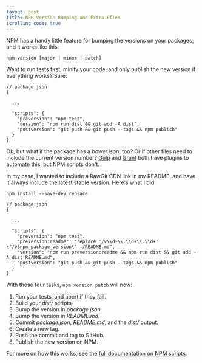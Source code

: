 ```yaml
---
layout: post
title: NPM Version Bumping and Extra Files
scrolling_code: true
---
```


NPM has a handy little feature for bumping the versions on your packages, and it works like this:

```
npm version [major | minor | patch]
```

Want to run tests first, minify your code, and only publish the new version if everything works? Sure:

```
// package.json
{

  ...

  "scripts": {
    "preversion": "npm test",
    "version": "npm run dist && git add -A dist",
    "postversion": "git push && git push --tags && npm publish"
  }
}
```

Ok, but what if the package has a *bower.json*, too? Or if other files need to include the current version number? [Gulp](http://gulpjs.com) and [Grunt](http://gruntjs.com) both have plugins to automate this, but NPM scripts don't.

In my case, I wanted to include a RawGit CDN link in my README, and have it always include the latest stable version. Here's what I did:

```
npm install --save-dev replace
```

```
// package.json
{

  ...

  "scripts": {
    "preversion": "npm test",
    "preversion:readme": "replace '/v\\d+\\.\\d+\\.\\d+' \"/v$npm_package_version\" ./README.md",
    "version": "npm run preversion:readme && npm run dist && git add -A dist README.md",
    "postversion": "git push && git push --tags && npm publish"
  }
}
```

With those four tasks, `npm version patch` will now:

1. Run your tests, and abort if they fail.
2. Build your *dist/* scripts.
3. Bump the version in *package.json*.
4. Bump the version in *README.md*.
5. Commit *package.json*, *README.md*, and the *dist/* output.
6. Create a new tag.
7. Push the commit and tag to GitHub.
8. Publish the new version on NPM.

For more on how this works, see the [full documentation on NPM scripts](https://docs.npmjs.com/misc/scripts).

